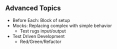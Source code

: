 ## Advanced Topics

* Before Each: Block of setup
* Mocks: Replacing complex with simple behavior
  * Test rugs input/output
* Test Driven Development
  * Red/Green/Refactor
